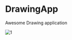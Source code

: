 # DrawingApp
Awesome Drawing application

![1](https://user-images.githubusercontent.com/69151373/135705901-21272be2-fb15-474b-9b72-59ab074e20c5.gif)
